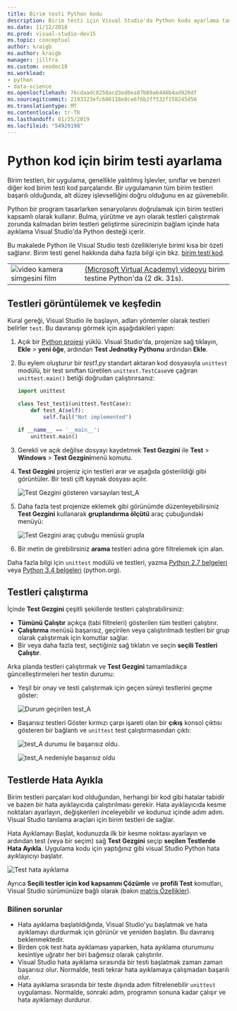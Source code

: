 ```yaml
---
title: Birim testi Python kodu
description: Birim testi için Visual Studio'da Python kodu ayarlama tam Testlerde Hata Ayıkla bulmak ve çalıştırmak için Test Gezgini özelliklerinden yararlanır.
ms.date: 11/12/2018
ms.prod: visual-studio-dev15
ms.topic: conceptual
author: kraigb
ms.author: kraigb
manager: jillfra
ms.custom: seodec18
ms.workload:
- python
- data-science
ms.openlocfilehash: 76cdaadc8258acd3ed0ea87b69a6446b4ad920df
ms.sourcegitcommit: 2193323efc608118e0ce6f6b2ff532f158245d56
ms.translationtype: MT
ms.contentlocale: tr-TR
ms.lasthandoff: 01/25/2019
ms.locfileid: "54929198"
---
```

# <a name="set-up-unit-testing-for-python-code"></a>Python kod için birim testi ayarlama

Birim testleri, bir uygulama, genellikle yalıtılmış İşlevler, sınıflar ve benzeri diğer kod birim testi kod parçalarıdır. Bir uygulamanın tüm birim testleri başarılı olduğunda, alt düzey işlevselliğini doğru olduğunu en az güvenebilir.

Python bir program tasarlarken senaryolarını doğrulamak için birim testleri kapsamlı olarak kullanır. Bulma, yürütme ve ayrı olarak testleri çalıştırmak zorunda kalmadan birim testleri geliştirme sürecinizin bağlam içinde hata ayıklama Visual Studio'da Python desteği içerir.

Bu makalede Python ile Visual Studio testi özellikleriyle birimi kısa bir özeti sağlanır. Birim testi genel hakkında daha fazla bilgi için bkz. [birim testi kod](../test/unit-test-your-code.md).

|   |   |
|---|---|
| ![video kamera simgesini film](../install/media/video-icon.png "bir video izleyin") | [(Microsoft Virtual Academy) videoyu](https://mva.microsoft.com/en-US/training-courses-embed/python-tools-for-visual-studio-2017-18121/Video-Testing-Python-hb46k6LWE_405918567) birim testine Python'da (2 dk. 31s). |

## <a name="discover-and-view-tests"></a>Testleri görüntülemek ve keşfedin

Kural gereği, Visual Studio ile başlayın, adları yöntemler olarak testleri belirler `test`. Bu davranışı görmek için aşağıdakileri yapın:

1. Açık bir [Python projesi](managing-python-projects-in-visual-studio.md) yüklü. Visual Studio'da, projenize sağ tıklayın, **Ekle** > **yeni öğe**, ardından **Test Jednotky Pythonu**  ardından **Ekle**.

1. Bu eylem oluşturur bir *test1.py* standart aktaran kod dosyasıyla `unittest` modülü, bir test sınıftan türetilen `unittest.TestCase`ve çağıran `unittest.main()` betiği doğrudan çalıştırırsanız:

    ```python
    import unittest

    class Test_test1(unittest.TestCase):
        def test_A(self):
            self.fail("Not implemented")

    if __name__ == '__main__':
        unittest.main()
    ```

1. Gerekli ve açık değilse dosyayı kaydetmek **Test Gezgini** ile **Test** > **Windows** > **Test Gezgini**menü komutu.

1. **Test Gezgini** projeniz için testleri arar ve aşağıda gösterildiği gibi görüntüler. Bir testi çift kaynak dosyası açılır.

    ![Test Gezgini gösteren varsayılan test_A](media/unit-test-A.png)

1. Daha fazla test projenize eklemek gibi görünümde düzenleyebilirsiniz **Test Gezgini** kullanarak **gruplandırma ölçütü** araç çubuğundaki menüyü:

    ![Test Gezgini araç çubuğu menüsü grupla](media/unit-test-group-menu.png)

1. Bir metin de girebilirsiniz **arama** testleri adına göre filtrelemek için alan.

Daha fazla bilgi için `unittest` modülü ve testleri, yazma [Python 2.7 belgeleri](https://docs.python.org/2/library/unittest.html) veya [Python 3.4 belgeleri](https://docs.python.org/3/library/unittest.html) (python.org).

## <a name="run-tests"></a>Testleri çalıştırma

İçinde **Test Gezgini** çeşitli şekillerde testleri çalıştırabilirsiniz:

- **Tümünü Çalıştır** açıkça (tabi filtreleri) gösterilen tüm testleri çalıştırır.
- **Çalıştırma** menüsü başarısız, geçirilen veya çalıştırılmadı testleri bir grup olarak çalıştırmak için komutlar sağlar.
- Bir veya daha fazla test, seçtiğiniz sağ tıklatın ve seçin **seçili Testleri Çalıştır**.

Arka planda testleri çalıştırmak ve **Test Gezgini** tamamladıkça güncelleştirmeleri her testin durumu:

- Yeşil bir onay ve testi çalıştırmak için geçen süreyi testlerini geçme göster:

    ![Durum geçirilen test_A](media/unit-test-A-pass.png)

- Başarısız testleri Göster kırmızı çarpı işareti olan bir **çıkış** konsol çıktısı gösteren bir bağlantı ve `unittest` test çalıştırmasından çıktı:

    ![test_A durumu ile başarısız oldu.](media/unit-test-A-fail.png)

    ![test_A nedeniyle başarısız oldu](media/unit-test-A-fail-reason.png)

## <a name="debug-tests"></a>Testlerde Hata Ayıkla

Birim testleri parçaları kod olduğundan, herhangi bir kod gibi hatalar tabidir ve bazen bir hata ayıklayıcıda çalıştırılması gerekir. Hata ayıklayıcıda kesme noktaları ayarlayın, değişkenleri inceleyebilir ve kodunuz içinde adım adım. Visual Studio tanılama araçları için birim testleri de sağlar.

Hata Ayıklamayı Başlat, kodunuzda ilk bir kesme noktası ayarlayın ve ardından test (veya bir seçim) sağ **Test Gezgini** seçip **seçilen Testlerde Hata Ayıkla**. Uygulama kodu için yaptığınız gibi visual Studio Python hata ayıklayıcıyı başlatır.

![Test hata ayıklama](media/unit-test-debugging.png)

Ayrıca **Seçili testler için kod kapsamını Çözümle** ve **profili Test** komutları, Visual Studio sürümünüze bağlı olarak (bakın [matris Özellikler](overview-of-python-tools-for-visual-studio.md#features-matrix)).

### <a name="known-issues"></a>Bilinen sorunlar

- Hata ayıklama başlatıldığında, Visual Studio'yu başlatmak ve hata ayıklamayı durdurmak için görünür ve yeniden başlatın. Bu davranış beklenmektedir.
- Birden çok test hata ayıklaması yaparken, hata ayıklama oturumunu kesintiye uğratır her biri bağımsız olarak çalıştırılır.
- Visual Studio hata ayıklama sırasında bir testi başlatmak zaman zaman başarısız olur. Normalde, testi tekrar hata ayıklamaya çalışmadan başarılı olur.
- Hata ayıklama sırasında bir teste dışında adım filtrelenebilir `unittest` uygulaması. Normalde, sonraki adım, programın sonuna kadar çalışır ve hata ayıklamayı durdurur.
